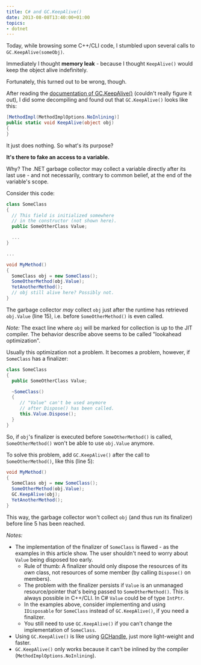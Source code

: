 ```yaml
---
title: C# and GC.KeepAlive()
date: 2013-08-08T13:40:00+01:00
topics:
- dotnet
---
```


Today, while browsing some C++/CLI code, I stumbled upon several calls to `GC.KeepAlive(someObj)`.

Immediately I thought **memory leak** - because I thought `KeepAlive()` would keep the object alive indefinitely.

Fortunately, this turned out to be wrong, though.

After reading the [documentation of GC.KeepAlive()](http://msdn.microsoft.com/en-us/library/vstudio/system.gc.keepalive%28v=vs.110%29.aspx) (couldn't really figure it out), I did some decompiling and found out that `GC.KeepAlive()` looks like this:

```c# {lineNos=true}
[MethodImpl(MethodImplOptions.NoInlining)]
public static void KeepAlive(object obj)
{
}
```

It just does nothing. So what's its purpose?

**It's there to fake an access to a variable.**

Why? The .NET garbage collector may collect a variable directly after its last use - and not necessarily, contrary to common belief, at the end of the variable's scope.

Consider this code:

```c# {lineNos=true}
class SomeClass
{
  // This field is initialized somewhere
  // in the constructor (not shown here).
  public SomeOtherClass Value;

  ...
}

...

void MyMethod()
{
  SomeClass obj = new SomeClass();
  SomeOtherMethod(obj.Value);
  YetAnotherMethod();
  // obj still alive here? Possibly not.
}
```

The garbage collector *may* collect `obj` just after the runtime has retrieved `obj.Value` (line 15), i.e. before `SomeOtherMethod()` is even called.

*Note:* The exact line where `obj` will be marked for collection is up to the JIT compiler. The behavior describe above seems to be called "lookahead optimization".

Usually this optimization not a problem. It becomes a problem, however, if `SomeClass` has a finalizer:

```c# {lineNos=true}
class SomeClass
{
  public SomeOtherClass Value;

  ~SomeClass()
  {
     // "Value" can't be used anymore
     // after Dispose() has been called.
     this.Value.Dispose();
  }
}
```

So, if `obj`'s finalizer is executed before `SomeOtherMethod()` is called, `SomeOtherMethod()` won't be able to use `obj.Value` anymore.

To solve this problem, add `GC.KeepAlive()` after the call to `SomeOtherMethod()`, like this (line 5):

```c# {lineNos=true}
void MyMethod()
{
  SomeClass obj = new SomeClass();
  SomeOtherMethod(obj.Value);
  GC.KeepAlive(obj);
  YetAnotherMethod();
}
```

This way, the garbage collector won't collect `obj` (and thus run its finalizer) before line 5 has been reached.

*Notes:*

* The implementation of the finalizer of `SomeClass` is flawed - as the examples in this article show. The user shouldn't need to worry about `Value` being disposed too early.
  * Rule of thumb: A finalizer should only dispose the resources of its *own* class, not resources of some member (by calling `Dispose()` on members).
  * The problem with the finalizer persists if `Value` is an unmanaged resource/pointer that's being passed to `SomeOtherMethod()`. This is always possible in C++/CLI. In C# `Value` could be of type `IntPtr`.
  * In the examples above, consider implementing and using `IDisposable` for `SomeClass` instead of `GC.KeepAlive()`, if you need a finalizer.
  * You still need to use `GC.KeepAlive()` if you can't change the implementation of `SomeClass`.
* Using `GC.KeepAlive()` is like using [GCHandle](http://msdn.microsoft.com/library/system.runtime.interopservices.gchandle(v=vs.110).aspx), just more light-weight and faster.
* `GC.KeepAlive()` only works because it can't be inlined by the compiler (`MethodImplOptions.NoInlining`).
